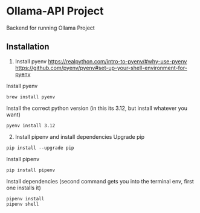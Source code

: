 # Ollama-API Project
Backend for running Ollama Project


## Installation

1. Install pyenv
https://realpython.com/intro-to-pyenv/#why-use-pyenv
https://github.com/pyenv/pyenv#set-up-your-shell-environment-for-pyenv

Install pyenv
```shell
brew install pyenv
```

Install the correct python version (in this its 3.12, but install whatever you want)
```shell
pyenv install 3.12 
```

2. Install pipenv and install dependencies
Upgrade pip
```shell
pip install --upgrade pip
```
Install pipenv
```shell
pip install pipenv
```
Install dependencies (second command gets you into the terminal env, first one installs it)
```shell
pipenv install
pipenv shell
```
